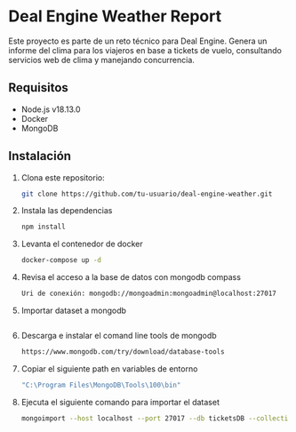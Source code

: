 # Deal Engine Weather Report

Este proyecto es parte de un reto técnico para Deal Engine. Genera un informe del clima para los viajeros en base a tickets de vuelo, consultando servicios web de clima y manejando concurrencia.

## Requisitos

- Node.js v18.13.0
- Docker
- MongoDB

## Instalación

1. Clona este repositorio:
   ```bash
   git clone https://github.com/tu-usuario/deal-engine-weather.git
2. Instala las dependencias
    ```bash
    npm install
3. Levanta el contenedor de docker
    ```bash
    docker-compose up -d
4. Revisa el acceso a la base de datos con mongodb compass
    ```bash
    Uri de conexión: mongodb://mongoadmin:mongoadmin@localhost:27017
5. Importar dataset a mongodb
    ```bash
6. Descarga e instalar el comand line tools de mongodb
    ```bash
    https://www.mongodb.com/try/download/database-tools
7. Copiar el siguiente path en variables de entorno
    ```bash
    "C:\Program Files\MongoDB\Tools\100\bin"
8. Ejecuta el siguiente comando para importar el dataset
    ```bash
    mongoimport --host localhost --port 27017 --db ticketsDB --collection tickets --type csv --file dataset.csv --headerline --username mongoadmin --password mongoadmin --authenticationDatabase admin

    